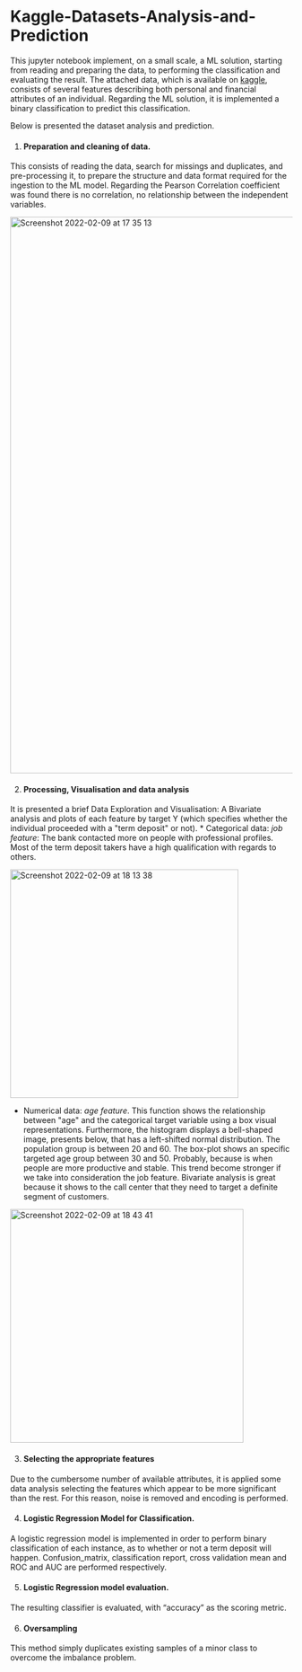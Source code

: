 # Kaggle-Datasets-Analysis-and-Prediction
This jupyter notebook implement, on a small scale, a ML solution, starting from reading and preparing the data, to performing the classification and evaluating the result. The attached data, which is available on [kaggle](https://www.kaggle.com/prakharrathi25/banking-dataset-marketing-targets), consists of several features describing both personal and financial attributes of an individual. Regarding the ML solution, it is implemented a binary classification to predict this classification. 

Below is presented the dataset analysis and prediction.

1.  #### Preparation and cleaning of data.
This consists of reading the data, search for missings and duplicates, and pre-processing it, to prepare the structure and data format required for the ingestion to the ML model. Regarding the Pearson Correlation coefficient was found there is no correlation, no relationship between the independent variables.

<img width="991" alt="Screenshot 2022-02-09 at 17 35 13" src="https://user-images.githubusercontent.com/37784203/153262357-f9a1f9ab-09e0-4a2f-a5fa-5b402036e438.png">

2. #### Processing, Visualisation and data analysis
It is presented a brief Data Exploration and Visualisation: A Bivariate analysis and plots of each feature by target Y (which specifies whether the individual proceeded with a "term deposit" or not). 
    * Categorical data: *job feature*: The bank contacted more on people with professional profiles. Most of the term deposit takers have a high qualification with regards to others.

<img width="407" alt="Screenshot 2022-02-09 at 18 13 38" src="https://user-images.githubusercontent.com/37784203/153262425-3de68f8d-9cda-4736-b522-23292ec5b843.png">

   * Numerical data: *age feature*. This function shows the relationship between "age" and the categorical target variable using a box visual representations. Furthermore, the histogram displays a bell-shaped image, presents below, that has a left-shifted normal distribution. The population group is between 20 and 60. The box-plot shows an specific targeted age group between 30 and 50. Probably, because is when people are more productive and stable. This trend become stronger if we take into consideration the job feature. Bivariate analysis is great because it shows to the call center that they need to target a definite segment of customers.

<img width="416" alt="Screenshot 2022-02-09 at 18 43 41" src="https://user-images.githubusercontent.com/37784203/153262442-b69d63b4-4c0d-4df9-8043-87c94c0a80a2.png">
    
3. #### Selecting the appropriate features 
Due to the cumbersome number of available attributes, it is applied some data analysis selecting the features which appear to be more significant than the rest. For this reason, noise is removed and encoding is performed.

4. #### Logistic Regression Model for Classification.
A logistic regression model is implemented in order to perform binary classification of each instance, as to whether or not a term deposit will happen. Confusion_matrix, classification report, cross validation mean and ROC and AUC are performed respectively.

5. #### Logistic Regression model evaluation.
The resulting classifier is evaluated, with “accuracy” as the scoring metric.

6. #### Oversampling
This method simply duplicates existing samples of a minor class to overcome the imbalance problem.
